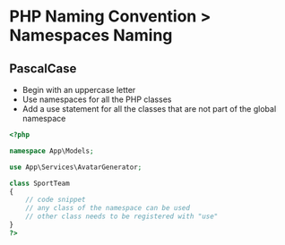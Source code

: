 # PHP Naming Convention > Namespaces Naming

## PascalCase
- Begin with an uppercase letter
- Use namespaces for all the PHP classes
- Add a use statement for all the classes that are not part of the global namespace

```php
<?php

namespace App\Models;

use App\Services\AvatarGenerator;

class SportTeam
{  
    // code snippet
    // any class of the namespace can be used
    // other class needs to be registered with "use"
}
?>
```
